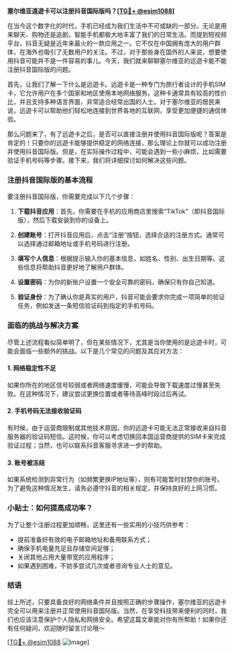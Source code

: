 **塞尔维亚遠遊卡可以注册抖音国际版吗？[[TG💪+ @esim1088](https://t.me/s/esim1088)]**

在当今这个数字化的时代，手机已经成为我们生活中不可或缺的一部分。无论是用来聊天、购物还是追剧，智能手机都极大地丰富了我们的日常生活。而提到短视频平台，抖音无疑是近年来最火的一款应用之一。它不仅在中国拥有庞大的用户群体，在海外也吸引了无数用户的关注。不过，对于那些身在国外的人来说，想要使用抖音可能并不是一件容易的事儿。今天，我们就来聊聊塞尔维亚的远遊卡能不能注册抖音国际版的问题。

首先，让我们了解一下什么是远遊卡。远遊卡是一种专门为旅行者设计的手机SIM卡，它允许用户在多个国家和地区使用本地网络服务。这种卡通常具有较高的性价比，并且支持多种语言界面，非常适合经常出国的人士。对于塞尔维亚的居民来说，远遊卡可以帮助他们轻松地连接到世界各地的互联网，享受更加便捷的通信体验。

那么问题来了，有了远遊卡之后，是否可以直接注册并使用抖音国际版呢？答案是肯定的！只要你的远遊卡能够提供稳定的网络连接，那么理论上你就可以成功注册并使用抖音国际版。但是，在实际操作过程中，可能会遇到一些小麻烦，比如需要验证手机号码等步骤。接下来，我们将详细探讨如何解决这些问题。

### 注册抖音国际版的基本流程

要注册抖音国际版，你需要完成以下几个步骤：

1. **下载抖音应用**：首先，你需要在手机的应用商店里搜索“TikTok”（即抖音国际版），然后下载安装到你的设备上。
   
2. **创建账号**：打开抖音应用后，点击“注册”按钮，选择合适的注册方式。通常可以选择通过邮箱地址或手机号码进行注册。

3. **填写个人信息**：根据提示输入你的基本信息，如姓名、性别、出生日期等。这些信息将帮助抖音更好地了解用户群体。

4. **设置密码**：为你的新账户设置一个安全可靠的密码，确保只有你自己知道。

5. **验证身份**：为了确认你是真实的用户，抖音可能会要求你完成一项简单的验证任务，例如发送一条短信验证码到指定的手机号码。

### 面临的挑战与解决方案

尽管上述流程看似简单明了，但在某些情况下，尤其是当你使用的是远遊卡时，可能会面临一些额外的挑战。以下是几个常见的问题及其应对方法：

#### 1. 网络稳定性不足
如果你所在的地区信号较弱或者网络速度缓慢，可能会导致下载速度过慢甚至失败。在这种情况下，建议尝试更换位置或者等待高峰时段过后再试。

#### 2. 手机号码无法接收验证码
有时候，由于运营商限制或其他技术原因，你的远遊卡可能无法正常接收来自抖音服务器的验证码短信。这时候，你可以考虑切换回本国运营商提供的SIM卡来完成验证过程；当然，也可以联系抖音客服寻求进一步的帮助。

#### 3. 账号被冻结
如果系统检测到异常行为（如频繁更换IP地址等），则有可能暂时封禁你的账号。为了避免这种情况发生，请务必遵守抖音的相关规定，并保持良好的上网习惯。

### 小贴士：如何提高成功率？

为了让整个注册过程更加顺畅，这里还有一些实用的小技巧供参考：
- 提前准备好有效的电子邮箱地址和备用联系方式；
- 确保手机电量充足且存储空间足够；
- 关闭其他占用大量带宽的应用程序；
- 如果遇到困难，不妨多尝试几次或者咨询专业人士的意见。

### 结语

综上所述，只要具备良好的网络条件并且按照正确的步骤操作，塞尔维亚的远遊卡完全可以用来注册并正常使用抖音国际版。当然，在享受科技带来便利的同时，我们也应该注意保护个人隐私和网络安全。希望这篇文章能对你有所帮助！如果你还有任何疑问，欢迎随时留言讨论哦～ 

[[TG💪+ @esim1088](https://t.me/s/esim1088) ![Image](https://i.postimg.cc/4NQfJmqS/Snipaste-2025-05-13-00-14-12.png)]
